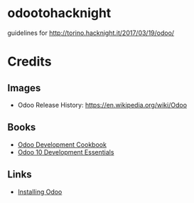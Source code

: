 # odootohacknight
guidelines for http://torino.hacknight.it/2017/03/19/odoo/

Credits
=======

Images
------

* Odoo Release History: https://en.wikipedia.org/wiki/Odoo

Books
-----

* [Odoo Development Cookbook](https://www.packtpub.com/big-data-and-business-intelligence/odoo-development-cookbook)
* [Odoo 10 Development Essentials](https://www.packtpub.com/big-data-and-business-intelligence/odoo-10-development-essentials)

Links
-----
* [Installing Odoo](https://www.odoo.com/documentation/10.0/setup/install.html)


